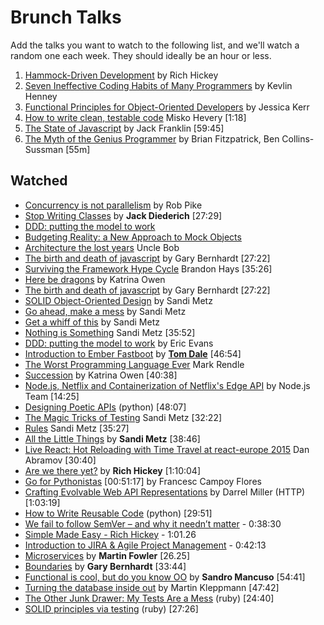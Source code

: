 # Brunch Talks

Add the talks you want to watch to the following list, and we'll watch a random one each week. They should ideally be an hour or less. 

1. [Hammock-Driven Development](https://www.youtube.com/watch?v=f84n5oFoZBc) by Rich Hickey
2. [Seven Ineffective Coding Habits of Many Programmers](https://vimeo.com/97329157) by Kevlin Henney 
3. [Functional Principles for Object-Oriented Developers](https://www.youtube.com/watch?v=pMGY9ViIGNU) by Jessica Kerr
4. [How to write clean, testable code](http://youtu.be/XcT4yYu_TTs) Misko Hevery [1:18]
5. [The State of Javascript](https://www.youtube.com/watch?v=5NIL3Epadj0) by Jack Franklin [59:45]
6. [The Myth of the Genius Programmer](https://www.youtube.com/watch?v=0SARbwvhupQ&t=2s) by Brian Fitzpatrick, Ben Collins-Sussman [55m]

## Watched

* [Concurrency is not parallelism](https://www.youtube.com/watch?v=cN_DpYBzKso) by Rob Pike
* [Stop Writing Classes](http://pyvideo.org/video/880/stop-writing-classes) by **Jack Diederich** [27:29]
* [DDD: putting the model to work](https://www.infoq.com/presentations/model-to-work-evans)
* [Budgeting Reality: a New Approach to Mock Objects](https://vimeo.com/53276460)
* [Architecture the lost years](http://www.confreaks.com/videos/759-rubymidwest2011-keynote-architecture-the-lost-years) Uncle Bob
* [The birth and death of javascript](https://www.destroyallsoftware.com/talks/the-birth-and-death-of-javascript) by Gary Bernhardt [27:22]
* [Surviving the Framework Hype Cycle](https://www.youtube.com/watch?v=9zc4DSTRGeM) Brandon Hays [35:26]
* [Here be dragons](http://kytrinyx.com/presentations/here-be-dragons) by Katrina Owen
* [The birth and death of javascript](https://www.destroyallsoftware.com/talks/the-birth-and-death-of-javascript) by Gary Bernhardt [27:22]
* [SOLID Object-Oriented Design](https://www.youtube.com/watch?v=v-2yFMzxqwU) by Sandi Metz
* [Go ahead, make a mess](https://www.youtube.com/watch?v=f5I1iyso29U) by Sandi Metz
* [Get a whiff of this](https://www.youtube.com/watch?v=PJjHfa5yxlU) by Sandi Metz
* [Nothing is Something](https://www.youtube.com/watch?v=OMPfEXIlTVE) Sandi Metz [35:52]
* [DDD: putting the model to work](https://www.infoq.com/presentations/model-to-work-evans) by Eric Evans
* [Introduction to Ember Fastboot](https://vimeo.com/157688134) by [**Tom Dale**](https://twitter.com/tomdale) [46:54]
* [The Worst Programming Language Ever](https://www.infoq.com/presentations/worst-programming-language) Mark Rendle
* [Succession](https://youtu.be/59YClXmkCVM) by Katrina Owen [40:38]
* [Node.js, Netflix and Containerization of Netflix's Edge API](https://www.youtube.com/watch?v=oP7R20IYcs8&feature=youtu.be) by Node.js Team [14:25]
* [Designing Poetic APIs](https://www.youtube.com/watch?v=JQYnFyG7A8c) (python) [48:07]
* [The Magic Tricks of Testing](https://www.youtube.com/watch?v=URSWYvyc42M) Sandi Metz [32:22]
* [Rules](https://www.youtube.com/watch?v=npOGOmkxuio) Sandi Metz [35:27]
* [All the Little Things](https://youtu.be/8bZh5LMaSmE) by **Sandi Metz** [38:46]
* [Live React: Hot Reloading with Time Travel at react-europe 2015](https://www.youtube.com/watch?v=xsSnOQynTHs) Dan Abramov [30:40]
* [Are we there yet?](http://www.infoq.com/presentations/Are-We-There-Yet-Rich-Hickey) by **Rich Hickey** [1:10:04]
* [Go for Pythonistas](https://www.youtube.com/watch?v=elu0VpLzJL8) [00:51:17] by Francesc Campoy Flores
* [Crafting Evolvable Web API Representations](https://vimeo.com/131643022) by Darrel Miller (HTTP) [1:03:19]
* [How to Write Reusable Code](https://www.youtube.com/watch?v=r9cnHO15YgU) (python) [29:51]
* [We fail to follow SemVer – and why it needn’t matter](https://www.youtube.com/watch?v=tc2UgG5L7WM) - 0:38:30
* [Simple Made Easy - Rich Hickey](http://www.infoq.com/presentations/Simple-Made-Easy) - 1:01.26
* [Introduction to JIRA & Agile Project Management](https://www.youtube.com/watch?v=NrHpXvDXVrw) - 0:42:13
* [Microservices](https://www.youtube.com/watch?v=wgdBVIX9ifA) by **Martin Fowler** [26.25]
* [Boundaries](https://www.destroyallsoftware.com/talks/boundaries) by **Gary Bernhardt** [33:44]
* [Functional is cool, but do you know OO](http://www.parleys.com/play/51aa0172e4b01033a7e4b67a/) by **Sandro Mancuso** [54:41]
* [Turning the database inside out](https://www.youtube.com/watch?v=fU9hR3kiOK0) by Martin Kleppmann [47:42]
* [The Other Junk Drawer: My Tests Are a Mess](http://www.confreaks.tv/videos/mwrc2014-the-other-junk-drawer-my-tests-are-a-mess) (ruby) [24:40]
* [SOLID principles via testing](http://www.confreaks.tv/videos/larubyconf2014-solid-principles-through-tests) (ruby) [27:26]
